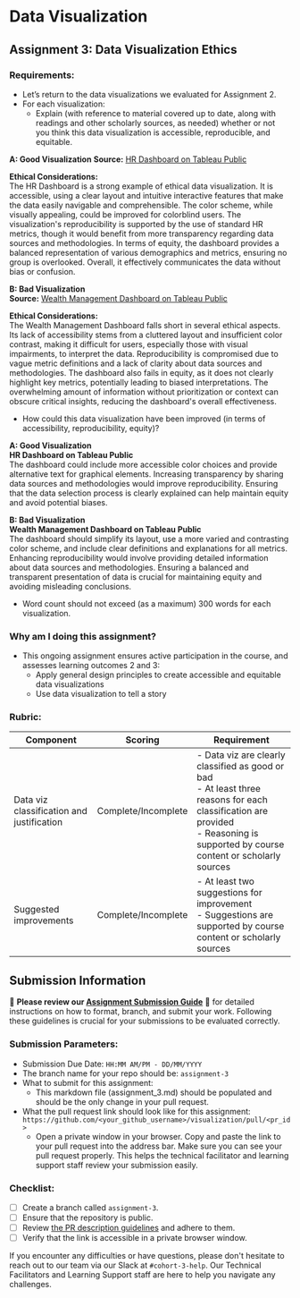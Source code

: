 # Data Visualization

## Assignment 3: Data Visualization Ethics

### Requirements:
- Let’s return to the data visualizations we evaluated for Assignment 2.
- For each visualization:
    - Explain (with reference to material covered up to date, along with readings and other scholarly sources, as needed) whether or not you think this data visualization is accessible, reproducible, and equitable.

**A: Good Visualization**
**Source:** [HR Dashboard on Tableau Public](https://public.tableau.com/app/profile/iaroslava/viz/HRDashboard_17194096809750/OVERVIEW)

**Ethical Considerations:**  
The HR Dashboard is a strong example of ethical data visualization. It is accessible, using a clear layout and intuitive interactive features that make the data easily navigable and comprehensible. The color scheme, while visually appealing, could be improved for colorblind users. The visualization's reproducibility is supported by the use of standard HR metrics, though it would benefit from more transparency regarding data sources and methodologies. In terms of equity, the dashboard provides a balanced representation of various demographics and metrics, ensuring no group is overlooked. Overall, it effectively communicates the data without bias or confusion.

**B: Bad Visualization**  
**Source:** [Wealth Management Dashboard on Tableau Public](https://public.tableau.com/app/profile/francisco8181/viz/WealthManagement_17210375097540/Overview)

**Ethical Considerations:**  
The Wealth Management Dashboard falls short in several ethical aspects. Its lack of accessibility stems from a cluttered layout and insufficient color contrast, making it difficult for users, especially those with visual impairments, to interpret the data. Reproducibility is compromised due to vague metric definitions and a lack of clarity about data sources and methodologies. The dashboard also fails in equity, as it does not clearly highlight key metrics, potentially leading to biased interpretations. The overwhelming amount of information without prioritization or context can obscure critical insights, reducing the dashboard's overall effectiveness.

- How could this data visualization have been improved (in terms of accessibility, reproducibility, equity)?

**A: Good Visualization**  
**HR Dashboard on Tableau Public**  
The dashboard could include more accessible color choices and provide alternative text for graphical elements. Increasing transparency by sharing data sources and methodologies would improve reproducibility. Ensuring that the data selection process is clearly explained can help maintain equity and avoid potential biases.

**B: Bad Visualization**  
**Wealth Management Dashboard on Tableau Public**  
The dashboard should simplify its layout, use a more varied and contrasting color scheme, and include clear definitions and explanations for all metrics. Enhancing reproducibility would involve providing detailed information about data sources and methodologies. Ensuring a balanced and transparent presentation of data is crucial for maintaining equity and avoiding misleading conclusions.

- Word count should not exceed (as a maximum) 300 words for each visualization.

### Why am I doing this assignment?
- This ongoing assignment ensures active participation in the course, and assesses learning outcomes 2 and 3:
  * Apply general design principles to create accessible and equitable data visualizations
  * Use data visualization to tell a story

### Rubric:
| Component                      | Scoring           | Requirement                                                                                             |
|--------------------------------|-------------------|---------------------------------------------------------------------------------------------------------|
| Data viz classification and justification | Complete/Incomplete | - Data viz are clearly classified as good or bad<br />- At least three reasons for each classification are provided<br />- Reasoning is supported by course content or scholarly sources |
| Suggested improvements         | Complete/Incomplete | - At least two suggestions for improvement<br />- Suggestions are supported by course content or scholarly sources |

## Submission Information

🚨 **Please review our [Assignment Submission Guide](https://github.com/UofT-DSI/onboarding/blob/main/onboarding_documents/submissions.md)** 🚨 for detailed instructions on how to format, branch, and submit your work. Following these guidelines is crucial for your submissions to be evaluated correctly.

### Submission Parameters:
* Submission Due Date: `HH:MM AM/PM - DD/MM/YYYY`
* The branch name for your repo should be: `assignment-3`
* What to submit for this assignment:
    * This markdown file (assignment_3.md) should be populated and should be the only change in your pull request.
* What the pull request link should look like for this assignment: `https://github.com/<your_github_username>/visualization/pull/<pr_id>`
    * Open a private window in your browser. Copy and paste the link to your pull request into the address bar. Make sure you can see your pull request properly. This helps the technical facilitator and learning support staff review your submission easily.

### Checklist:
- [ ] Create a branch called `assignment-3`.
- [ ] Ensure that the repository is public.
- [ ] Review [the PR description guidelines](https://github.com/UofT-DSI/onboarding/blob/main/onboarding_documents/submissions.md#guidelines-for-pull-request-descriptions) and adhere to them.
- [ ] Verify that the link is accessible in a private browser window.

If you encounter any difficulties or have questions, please don't hesitate to reach out to our team via our Slack at `#cohort-3-help`. Our Technical Facilitators and Learning Support staff are here to help you navigate any challenges.
